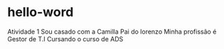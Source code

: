 # hello-word
Atividade 1
Sou casado com a Camilla 
Pai do lorenzo 
Minha profissão é Gestor de T.I
Cursando o curso de ADS
